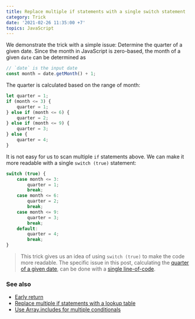 ```yaml
---
title: Replace multiple if statements with a single switch statement
category: Trick
date: '2021-02-26 11:35:00 +7'
topics: JavaScript
---
```


We demonstrate the trick with a simple issue: Determine the quarter of a given date.
Since the month in JavaScript is zero-based, the month of a given `date` can be determined as

```js
// `date` is the input date
const month = date.getMonth() + 1;
```

The quarter is calculated based on the range of month:

```js
let quarter = 1;
if (month <= 3) {
    quarter = 1;
} else if (month <= 6) {
    quarter = 2;
} else if (month <= 9) {
    quarter = 3;
} else {
    quarter = 4;
}
```

It is not easy for us to scan multiple `if` statements above. We can make it more readable with a single `switch (true)` statement:

```js
switch (true) {
    case month <= 3:
        quarter = 1;
        break;
    case month <= 6:
        quarter = 2;
        break;
    case month <= 9:
        quarter = 3;
        break;
    default:
        quarter = 4;
        break;
}
```

> This trick gives us an idea of using `switch (true)` to make the code more readable. The specific issue in this post, calculating the [quarter of a given date](https://1loc.dev/#get-the-current-quarter-of-a-date), can be done with a [single line-of-code](https://1loc.dev).

### See also

-   [Early return](/early-return.html)
-   [Replace multiple if statements with a lookup table](/replace-multiple-if-statements-with-a-lookup-table.html)
-   [Use Array.includes for multiple conditionals](/use-array-includes-for-multiple-conditionals.html)
